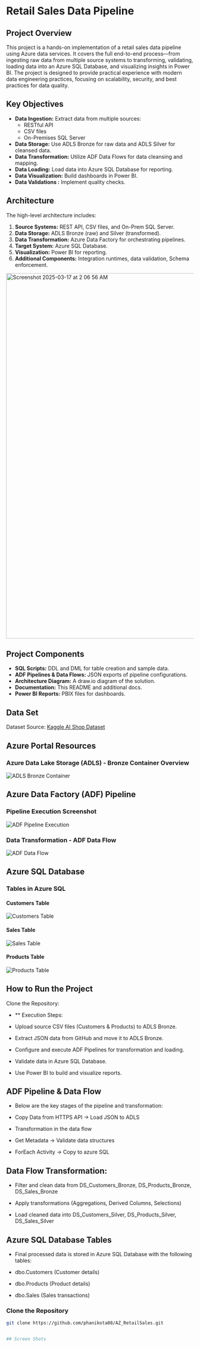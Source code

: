 # Retail Sales Data Pipeline

## Project Overview
This project is a hands-on implementation of a retail sales data pipeline using Azure data services. It covers the full end-to-end process—from ingesting raw data from multiple source systems to transforming, validating, loading data into an Azure SQL Database, and visualizing insights in Power BI. The project is designed to provide practical experience with modern data engineering practices, focusing on scalability, security, and best practices for data quality.

## Key Objectives

- **Data Ingestion:** Extract data from multiple sources:
  - RESTful API
  - CSV files
  - On-Premises SQL Server
- **Data Storage:** Use ADLS Bronze for raw data and ADLS Silver for cleansed data.
- **Data Transformation:** Utilize ADF Data Flows for data cleansing and mapping.
- **Data Loading:** Load data into Azure SQL Database for reporting.
- **Data Visualization:** Build dashboards in Power BI.
- **Data Validations :** Implement quality checks.

## Architecture

The high-level architecture includes:
1. **Source Systems:** REST API, CSV files, and On-Prem SQL Server.
2. **Data Storage:** ADLS Bronze (raw) and Silver (transformed).
3. **Data Transformation:** Azure Data Factory for orchestrating pipelines.
4. **Target System:** Azure SQL Database.
5. **Visualization:** Power BI for reporting.
6. **Additional Components:** Integration runtimes, data validation, Schema enforcement.

<img width="979" alt="Screenshot 2025-03-17 at 2 06 56 AM" src="https://github.com/user-attachments/assets/79dbb3c7-da99-4dc1-9f2a-9d60a8d0992e" />

## Project Components

- **SQL Scripts:** DDL and DML for table creation and sample data.
- **ADF Pipelines & Data Flows:** JSON exports of pipeline configurations.
- **Architecture Diagram:** A draw.io diagram of the solution.
- **Documentation:** This README and additional docs.
- **Power BI Reports:** PBIX files for dashboards.

## Data Set

Dataset Source: [Kaggle AI Shop Dataset](https://www.kaggle.com/datasets/varunkumari/ai-shop-dataset)
## Azure Portal Resources
### **Azure Data Lake Storage (ADLS) - Bronze Container Overview**
![ADLS Bronze Container](./Screenshots/adls-bronze.png)

## Azure Data Factory (ADF) Pipeline
### **Pipeline Execution Screenshot**
![ADF Pipeline Execution](./Screenshots/adf-pipeline-execution.png)

### **Data Transformation - ADF Data Flow**
![ADF Data Flow](./Screenshots/adf-dataflow.png)

## Azure SQL Database
### **Tables in Azure SQL**
#### **Customers Table**
![Customers Table](./Screenshots/azure-sql-customers.png)

#### **Sales Table**
![Sales Table](./Screenshots/azure-sql-sales.png)

#### **Products Table**
![Products Table](./Screenshots/azure-sql-products.png)

## How to Run the Project

Clone the Repository:

- ** Execution Steps:

- Upload source CSV files (Customers & Products) to ADLS Bronze.

- Extract JSON data from GitHub and move it to ADLS Bronze.

- Configure and execute ADF Pipelines for transformation and loading.

- Validate data in Azure SQL Database.

- Use Power BI to build and visualize reports.

## ADF Pipeline & Data Flow

- Below are the key stages of the pipeline and transformation:

- Copy Data from HTTPS API → Load JSON to ADLS

- Transformation in the data flow 

- Get Metadata → Validate data structures

- ForEach Activity → Copy to azure SQL

## Data Flow Transformation:

- Filter and clean data from DS_Customers_Bronze, DS_Products_Bronze, DS_Sales_Bronze

- Apply transformations (Aggregations, Derived Columns, Selections)

- Load cleaned data into DS_Customers_Silver, DS_Products_Silver, DS_Sales_Silver

## Azure SQL Database Tables

- Final processed data is stored in Azure SQL Database with the following tables:

- dbo.Customers (Customer details)

- dbo.Products (Product details)

- dbo.Sales (Sales transactions)




### **Clone the Repository**
```sh
git clone https://github.com/phanikota08/AZ_RetailSales.git


## Screen Shots 

